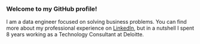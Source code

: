 ### Welcome to my GitHub profile!

I am a data engineer focused on solving business problems. You can find more about my professional experience on [LinkedIn](https://www.LinkedIn.com/in/PaulSantora), but in a nutshell I spent 8 years working as a Technology Consultant at Deloitte.

